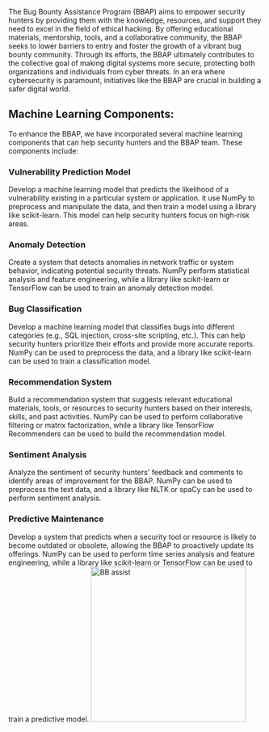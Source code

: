 The Bug Bounty Assistance Program (BBAP) aims to empower security hunters by providing them with the knowledge, resources, and support they need to excel in the field of ethical hacking. By offering educational materials, mentorship, tools, and a collaborative community, the BBAP seeks to lower barriers to entry and foster the growth of a vibrant bug bounty community. Through its efforts, the BBAP ultimately contributes to the collective goal of making digital systems more secure, protecting both organizations and individuals from cyber threats. In an era where cybersecurity is paramount, initiatives like the BBAP are crucial in building a safer digital world.

<h2>Machine Learning Components:</h2>

To enhance the BBAP, we have incorporated several machine learning components that can help security hunters and the BBAP team. These components include:

<h3>Vulnerability Prediction Model</h3>
Develop a machine learning model that predicts the likelihood of a vulnerability existing in a particular system or application. it  use NumPy to preprocess and manipulate the data, and then train a model using a library like scikit-learn. This model can help security hunters focus on high-risk areas.

<h3>Anomaly Detection</h3>
Create a system that detects anomalies in network traffic or system behavior, indicating potential security threats. NumPy perform statistical analysis and feature engineering, while a library like scikit-learn or TensorFlow can be used to train an anomaly detection model.

<h3>Bug Classification</h3>
Develop a machine learning model that classifies bugs into different categories (e.g., SQL injection, cross-site scripting, etc.). This can help security hunters prioritize their efforts and provide more accurate reports. NumPy can be used to preprocess the data, and a library like scikit-learn can be used to train a classification model.

<h3>Recommendation System</h3>
Build a recommendation system that suggests relevant educational materials, tools, or resources to security hunters based on their interests, skills, and past activities. NumPy can be used to perform collaborative filtering or matrix factorization, while a library like TensorFlow Recommenders can be used to build the recommendation model.

<h3>Sentiment Analysis</h3>
Analyze the sentiment of security hunters' feedback and comments to identify areas of improvement for the BBAP. NumPy can be used to preprocess the text data, and a library like NLTK or spaCy can be used to perform sentiment analysis.

<h3>Predictive Maintenance</h3>
Develop a system that predicts when a security tool or resource is likely to become outdated or obsolete, allowing the BBAP to proactively update its offerings. NumPy can be used to perform time series analysis and feature engineering, while a library like scikit-learn or TensorFlow can be used to train a predictive model.

<img width="307" alt="BB assist" src="https://github.com/ties2/My-sec-notes/assets/17667404/fa8d194c-4626-4930-b3f8-1dceca03882d">
